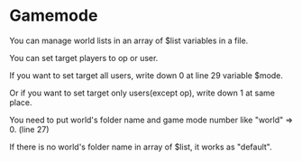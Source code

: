 # Gamemode
You can manage world lists in an array of $list variables in a file.

You can set target players to op or user.

If you want to set target all users, write down 0 at line 29 variable $mode.

Or if you want to set target only users(except op), write down 1 at same place.

You need to put world's folder name and game mode number like "world" => 0. (line 27)

If there is no world's folder name in array of $list, it works as "default".
